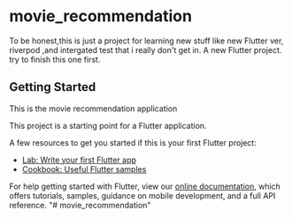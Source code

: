 # movie_recommendation
To be honest,this is just a project for learning new stuff like new Flutter ver, riverpod ,and intergated test that i really don't get in.
A new Flutter project.
try to finish this one first.

## Getting Started
This is the movie recommendation application

This project is a starting point for a Flutter application.

A few resources to get you started if this is your first Flutter project:

- [Lab: Write your first Flutter app](https://flutter.dev/docs/get-started/codelab)
- [Cookbook: Useful Flutter samples](https://flutter.dev/docs/cookbook)

For help getting started with Flutter, view our
[online documentation](https://flutter.dev/docs), which offers tutorials,
samples, guidance on mobile development, and a full API reference.
"# movie_recommendation" 
